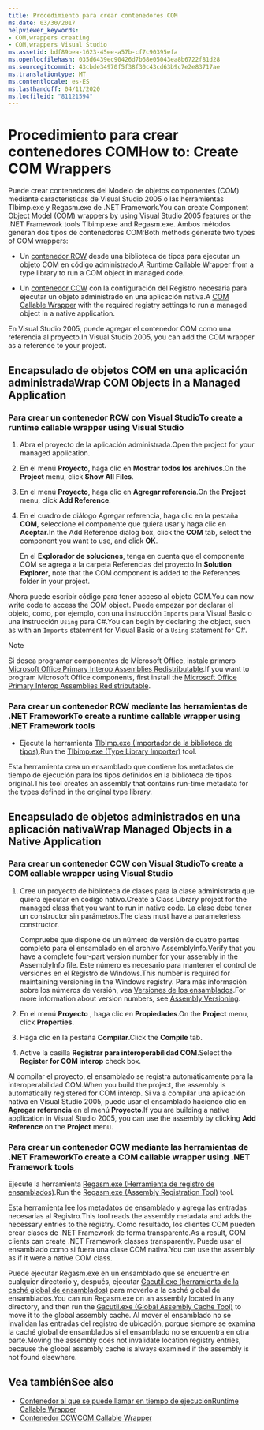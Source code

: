 ```yaml
---
title: Procedimiento para crear contenedores COM
ms.date: 03/30/2017
helpviewer_keywords:
- COM,wrappers creating
- COM,wrappers Visual Studio
ms.assetid: bdf89bea-1623-45ee-a57b-cf7c90395efa
ms.openlocfilehash: 035d6439ec90426d7b68e05043ea8b6722f81d28
ms.sourcegitcommit: 43cbde34970f5f38f30c43cd63b9c7e2e83717ae
ms.translationtype: MT
ms.contentlocale: es-ES
ms.lasthandoff: 04/11/2020
ms.locfileid: "81121594"
---
```

# <a name="how-to-create-com-wrappers"></a><span data-ttu-id="6a3dd-102">Procedimiento para crear contenedores COM</span><span class="sxs-lookup"><span data-stu-id="6a3dd-102">How to: Create COM Wrappers</span></span>

<span data-ttu-id="6a3dd-103">Puede crear contenedores del Modelo de objetos componentes (COM) mediante características de Visual Studio 2005 o las herramientas Tlbimp.exe y Regasm.exe de .NET Framework.</span><span class="sxs-lookup"><span data-stu-id="6a3dd-103">You can create Component Object Model (COM) wrappers by using Visual Studio 2005 features or the .NET Framework tools Tlbimp.exe and Regasm.exe.</span></span> <span data-ttu-id="6a3dd-104">Ambos métodos generan dos tipos de contenedores COM:</span><span class="sxs-lookup"><span data-stu-id="6a3dd-104">Both methods generate two types of COM wrappers:</span></span>

- <span data-ttu-id="6a3dd-105">Un [contenedor RCW](../../standard/native-interop/runtime-callable-wrapper.md) desde una biblioteca de tipos para ejecutar un objeto COM en código administrado.</span><span class="sxs-lookup"><span data-stu-id="6a3dd-105">A [Runtime Callable Wrapper](../../standard/native-interop/runtime-callable-wrapper.md) from a type library to run a COM object in managed code.</span></span>

- <span data-ttu-id="6a3dd-106">Un [contenedor CCW](../../standard/native-interop/com-callable-wrapper.md) con la configuración del Registro necesaria para ejecutar un objeto administrado en una aplicación nativa.</span><span class="sxs-lookup"><span data-stu-id="6a3dd-106">A [COM Callable Wrapper](../../standard/native-interop/com-callable-wrapper.md) with the required registry settings to run a managed object in a native application.</span></span>

<span data-ttu-id="6a3dd-107">En Visual Studio 2005, puede agregar el contenedor COM como una referencia al proyecto.</span><span class="sxs-lookup"><span data-stu-id="6a3dd-107">In Visual Studio 2005, you can add the COM wrapper as a reference to your project.</span></span>

## <a name="wrap-com-objects-in-a-managed-application"></a><span data-ttu-id="6a3dd-108">Encapsulado de objetos COM en una aplicación administrada</span><span class="sxs-lookup"><span data-stu-id="6a3dd-108">Wrap COM Objects in a Managed Application</span></span>

### <a name="to-create-a-runtime-callable-wrapper-using-visual-studio"></a><span data-ttu-id="6a3dd-109">Para crear un contenedor RCW con Visual Studio</span><span class="sxs-lookup"><span data-stu-id="6a3dd-109">To create a runtime callable wrapper using Visual Studio</span></span>

1. <span data-ttu-id="6a3dd-110">Abra el proyecto de la aplicación administrada.</span><span class="sxs-lookup"><span data-stu-id="6a3dd-110">Open the project for your managed application.</span></span>

2. <span data-ttu-id="6a3dd-111">En el menú **Proyecto**, haga clic en **Mostrar todos los archivos**.</span><span class="sxs-lookup"><span data-stu-id="6a3dd-111">On the **Project** menu, click **Show All Files**.</span></span>

3. <span data-ttu-id="6a3dd-112">En el menú **Proyecto**, haga clic en **Agregar referencia**.</span><span class="sxs-lookup"><span data-stu-id="6a3dd-112">On the **Project** menu, click **Add Reference**.</span></span>

4. <span data-ttu-id="6a3dd-113">En el cuadro de diálogo Agregar referencia, haga clic en la pestaña **COM**, seleccione el componente que quiera usar y haga clic en **Aceptar**.</span><span class="sxs-lookup"><span data-stu-id="6a3dd-113">In the Add Reference dialog box, click the **COM** tab, select the component you want to use, and click **OK**.</span></span>

     <span data-ttu-id="6a3dd-114">En el **Explorador de soluciones**, tenga en cuenta que el componente COM se agrega a la carpeta Referencias del proyecto.</span><span class="sxs-lookup"><span data-stu-id="6a3dd-114">In **Solution Explorer**, note that the COM component is added to the References folder in your project.</span></span>

<span data-ttu-id="6a3dd-115">Ahora puede escribir código para tener acceso al objeto COM.</span><span class="sxs-lookup"><span data-stu-id="6a3dd-115">You can now write code to access the COM object.</span></span> <span data-ttu-id="6a3dd-116">Puede empezar por declarar el objeto, como, por ejemplo, con una instrucción `Imports` para Visual Basic o una instrucción `Using` para C#.</span><span class="sxs-lookup"><span data-stu-id="6a3dd-116">You can begin by declaring the object, such as with an `Imports` statement for Visual Basic or a `Using` statement for C#.</span></span>

> [!NOTE]
> <span data-ttu-id="6a3dd-117">Si desea programar componentes de Microsoft Office, instale primero [Microsoft Office Primary Interop Assemblies Redistributable](https://www.microsoft.com/Download/details.aspx?id=3508).</span><span class="sxs-lookup"><span data-stu-id="6a3dd-117">If you want to program Microsoft Office components, first install the [Microsoft Office Primary Interop Assemblies Redistributable](https://www.microsoft.com/Download/details.aspx?id=3508).</span></span>
  
### <a name="to-create-a-runtime-callable-wrapper-using-net-framework-tools"></a><span data-ttu-id="6a3dd-118">Para crear un contenedor RCW mediante las herramientas de .NET Framework</span><span class="sxs-lookup"><span data-stu-id="6a3dd-118">To create a runtime callable wrapper using .NET Framework tools</span></span>  
  
- <span data-ttu-id="6a3dd-119">Ejecute la herramienta [TlbImp.exe (Importador de la biblioteca de tipos)](../tools/tlbimp-exe-type-library-importer.md).</span><span class="sxs-lookup"><span data-stu-id="6a3dd-119">Run the [Tlbimp.exe (Type Library Importer)](../tools/tlbimp-exe-type-library-importer.md) tool.</span></span>  
  
 <span data-ttu-id="6a3dd-120">Esta herramienta crea un ensamblado que contiene los metadatos de tiempo de ejecución para los tipos definidos en la biblioteca de tipos original.</span><span class="sxs-lookup"><span data-stu-id="6a3dd-120">This tool creates an assembly that contains run-time metadata for the types defined in the original type library.</span></span>  
  
## <a name="wrap-managed-objects-in-a-native-application"></a><span data-ttu-id="6a3dd-121">Encapsulado de objetos administrados en una aplicación nativa</span><span class="sxs-lookup"><span data-stu-id="6a3dd-121">Wrap Managed Objects in a Native Application</span></span>  
  
### <a name="to-create-a-com-callable-wrapper-using-visual-studio"></a><span data-ttu-id="6a3dd-122">Para crear un contenedor CCW con Visual Studio</span><span class="sxs-lookup"><span data-stu-id="6a3dd-122">To create a COM callable wrapper using Visual Studio</span></span>  
  
1. <span data-ttu-id="6a3dd-123">Cree un proyecto de biblioteca de clases para la clase administrada que quiera ejecutar en código nativo.</span><span class="sxs-lookup"><span data-stu-id="6a3dd-123">Create a Class Library project for the managed class that you want to run in native code.</span></span> <span data-ttu-id="6a3dd-124">La clase debe tener un constructor sin parámetros.</span><span class="sxs-lookup"><span data-stu-id="6a3dd-124">The class must have a parameterless constructor.</span></span>  
  
     <span data-ttu-id="6a3dd-125">Compruebe que dispone de un número de versión de cuatro partes completo para el ensamblado en el archivo AssemblyInfo.</span><span class="sxs-lookup"><span data-stu-id="6a3dd-125">Verify that you have a complete four-part version number for your assembly in the AssemblyInfo file.</span></span> <span data-ttu-id="6a3dd-126">Este número es necesario para mantener el control de versiones en el Registro de Windows.</span><span class="sxs-lookup"><span data-stu-id="6a3dd-126">This number is required for maintaining versioning in the Windows registry.</span></span> <span data-ttu-id="6a3dd-127">Para más información sobre los números de versión, vea [Versiones de los ensamblados](../../standard/assembly/versioning.md).</span><span class="sxs-lookup"><span data-stu-id="6a3dd-127">For more information about version numbers, see [Assembly Versioning](../../standard/assembly/versioning.md).</span></span>  
  
2. <span data-ttu-id="6a3dd-128">En el menú **Proyecto** , haga clic en **Propiedades**.</span><span class="sxs-lookup"><span data-stu-id="6a3dd-128">On the **Project** menu, click **Properties**.</span></span>  
  
3. <span data-ttu-id="6a3dd-129">Haga clic en la pestaña **Compilar**.</span><span class="sxs-lookup"><span data-stu-id="6a3dd-129">Click the **Compile** tab.</span></span>  
  
4. <span data-ttu-id="6a3dd-130">Active la casilla **Registrar para interoperabilidad COM**.</span><span class="sxs-lookup"><span data-stu-id="6a3dd-130">Select the **Register for COM interop** check box.</span></span>  
  
 <span data-ttu-id="6a3dd-131">Al compilar el proyecto, el ensamblado se registra automáticamente para la interoperabilidad COM.</span><span class="sxs-lookup"><span data-stu-id="6a3dd-131">When you build the project, the assembly is automatically registered for COM interop.</span></span> <span data-ttu-id="6a3dd-132">Si va a compilar una aplicación nativa en Visual Studio 2005, puede usar el ensamblado haciendo clic en **Agregar referencia** en el menú **Proyecto**.</span><span class="sxs-lookup"><span data-stu-id="6a3dd-132">If you are building a native application in Visual Studio 2005, you can use the assembly by clicking **Add Reference** on the **Project** menu.</span></span>  
  
### <a name="to-create-a-com-callable-wrapper-using-net-framework-tools"></a><span data-ttu-id="6a3dd-133">Para crear un contenedor CCW mediante las herramientas de .NET Framework</span><span class="sxs-lookup"><span data-stu-id="6a3dd-133">To create a COM callable wrapper using .NET Framework tools</span></span>  
  
<span data-ttu-id="6a3dd-134">Ejecute la herramienta [Regasm.exe (Herramienta de registro de ensamblados)](../tools/regasm-exe-assembly-registration-tool.md).</span><span class="sxs-lookup"><span data-stu-id="6a3dd-134">Run the [Regasm.exe (Assembly Registration Tool)](../tools/regasm-exe-assembly-registration-tool.md) tool.</span></span>  
  
<span data-ttu-id="6a3dd-135">Esta herramienta lee los metadatos de ensamblado y agrega las entradas necesarias al Registro.</span><span class="sxs-lookup"><span data-stu-id="6a3dd-135">This tool reads the assembly metadata and adds the necessary entries to the registry.</span></span> <span data-ttu-id="6a3dd-136">Como resultado, los clientes COM pueden crear clases de .NET Framework de forma transparente.</span><span class="sxs-lookup"><span data-stu-id="6a3dd-136">As a result, COM clients can create .NET Framework classes transparently.</span></span> <span data-ttu-id="6a3dd-137">Puede usar el ensamblado como si fuera una clase COM nativa.</span><span class="sxs-lookup"><span data-stu-id="6a3dd-137">You can use the assembly as if it were a native COM class.</span></span>  
  
<span data-ttu-id="6a3dd-138">Puede ejecutar Regasm.exe en un ensamblado que se encuentre en cualquier directorio y, después, ejecutar [Gacutil.exe (herramienta de la caché global de ensamblados)](../tools/gacutil-exe-gac-tool.md) para moverlo a la caché global de ensamblados.</span><span class="sxs-lookup"><span data-stu-id="6a3dd-138">You can run Regasm.exe on an assembly located in any directory, and then run the [Gacutil.exe (Global Assembly Cache Tool)](../tools/gacutil-exe-gac-tool.md) to move it to the global assembly cache.</span></span> <span data-ttu-id="6a3dd-139">Al mover el ensamblado no se invalidan las entradas del registro de ubicación, porque siempre se examina la caché global de ensamblados si el ensamblado no se encuentra en otra parte.</span><span class="sxs-lookup"><span data-stu-id="6a3dd-139">Moving the assembly does not invalidate location registry entries, because the global assembly cache is always examined if the assembly is not found elsewhere.</span></span>  
  
## <a name="see-also"></a><span data-ttu-id="6a3dd-140">Vea también</span><span class="sxs-lookup"><span data-stu-id="6a3dd-140">See also</span></span>

- [<span data-ttu-id="6a3dd-141">Contenedor al que se puede llamar en tiempo de ejecución</span><span class="sxs-lookup"><span data-stu-id="6a3dd-141">Runtime Callable Wrapper</span></span>](../../standard/native-interop/runtime-callable-wrapper.md)
- [<span data-ttu-id="6a3dd-142">Contenedor CCW</span><span class="sxs-lookup"><span data-stu-id="6a3dd-142">COM Callable Wrapper</span></span>](../../standard/native-interop/com-callable-wrapper.md)
